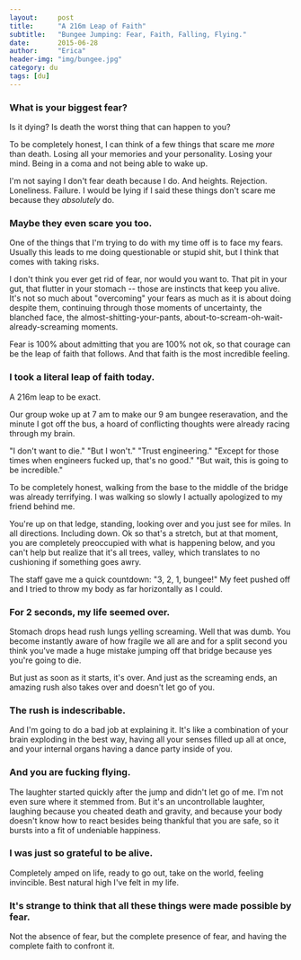 ```yaml
---
layout:     post
title:      "A 216m Leap of Faith"
subtitle:   "Bungee Jumping: Fear, Faith, Falling, Flying."
date:       2015-06-28
author:     "Erica"
header-img: "img/bungee.jpg"
category: du
tags: [du]
---
```


<h3 class="section-heading">What is your biggest fear?</h3>

Is it dying? Is death the worst thing that can happen to you?

To be completely honest, I can think of a few things that scare me _more_ than death. Losing all your memories and your personality. Losing your mind. Being in a coma and not being able to wake up.

I'm not saying I don't fear death because I do. And heights. Rejection. Loneliness. Failure. I would be lying if I said these things don't scare me because they <i>absolutely</i> do.

<h3>Maybe they even scare you too.</h3>

One of the things that I'm trying to do with my time off is to face my fears. Usually this leads to me doing questionable or stupid shit, but I think that comes with taking risks.

I don't think you ever get rid of fear, nor would you want to. That pit in your gut, that flutter in your stomach -- those are instincts that keep you alive. It's not so much about "overcoming" your fears as much as it is about doing despite them, continuing through those moments of uncertainty, the blanched face, the almost-shitting-your-pants, about-to-scream-oh-wait-already-screaming moments.

Fear is 100% about admitting that you are 100% not ok, so that courage can be the leap of faith that follows. And that faith is the most incredible feeling.

<h3>I took a literal leap of faith today.</h3>

A 216m leap to be exact. 

Our group woke up at 7 am to make our 9 am bungee reseravation, and the minute I got off the bus, a hoard of conflicting thoughts were already racing through my brain.

"I don't want to die." 
"But I won't."
"Trust engineering."
"Except for those times when engineers fucked up, that's no good."
"But wait, this is going to be incredible."

To be completely honest, walking from the base to the middle of the bridge was already terrifying. I was walking so slowly I actually apologized to my friend behind me.

You're up on that ledge, standing, looking over and you just see for miles. In all directions. Including down. Ok so that's a stretch, but at that moment, you are completely preoccupied with what is happening below, and you can't help but realize that it's all trees, valley, which translates to no cushioning if something goes awry.

The staff gave me a quick countdown: "3, 2, 1, bungee!" My feet pushed off and I tried to throw my body as far horizontally as I could.

<h3>For 2 seconds, my life seemed over.</h3>

Stomach drops head rush lungs yelling screaming. Well that was dumb. You become instantly aware of how fragile we all are and for a split second you think you've made a huge mistake jumping off that bridge because yes you're going to die.

But just as soon as it starts, it's over. And just as the screaming ends, an amazing rush also takes over and doesn't let go of you. 

<h3> The rush is indescribable.</h3>

And I'm going to do a bad job at explaining it. It's like a combination of your brain exploding in the best way, having all your senses filled up all at once, and your internal organs having a dance party inside of you.

<h3>And you are fucking flying.</h3>

The laughter started quickly after the jump and didn't let go of me. I'm not even sure where it stemmed from. But it's an uncontrollable laughter, laughing because you cheated death and gravity, and because your body doesn't know how to react besides being thankful that you are safe, so it bursts into a fit of undeniable happiness. 

<h3>I was just so grateful to be alive.</h3>
Completely amped on life, ready to go out, take on the world, feeling invincible. Best natural high I've felt in my life.

<h3>It's strange to think that all these things were made possible by fear.</h3>

Not the absence of fear, but the complete presence of fear, and having the complete faith to confront it. 
